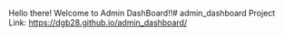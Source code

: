 Hello there! Welcome to Admin DashBoard!!#   a d m i n _ d a s h b o a r d 
 
Project Link: https://dgb28.github.io/admin_dashboard/

